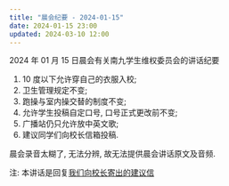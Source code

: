```yaml
---
title: "晨会纪要 - 2024-01-15"
date: 2024-01-15 23:00
updated: 2024-03-10 12:00
---
```


2024 年 01 月 15 日晨会有关南九学生维权委员会的讲话纪要

1. 10 度以下允许穿自己的衣服入校;
2. 卫生管理规定不变;
3. 跑操与室内操交替的制度不变;
4. 允许学生投稿自定口号, 口号正式更改前不变;
5. 广播站仍只允许放中英文歌;
6. 建议同学们向校长信箱投稿.

晨会录音太糊了, 无法分辨, 故无法提供晨会讲话原文及音频.

注: 本讲话是回复[我们向校长寄出的建议信](/p/给南宁九中校长的建议信%20-%202023-12-27)